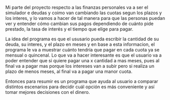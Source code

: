 Mi parte del proyecto respecto a las finanzas personales va a ser el simulador e deudas y coimo van cambiando las cuotas segun los plazos y los interes, y lo vamos a hacer de tal manera para que las personas puedan ver y entender cómo cambian sus pagos dependiendo de cuánto pide prestado, la tasa de interés y el tiempo que elige para pagar. 

La idea del programa es que el ususario pueda escribir la cantidad de su deuda, su interes, y el plazo en meses y en base a esta informacion, el programa le va a muestrar cuánto tendría que pagar en cada cuota ya se mensual o quincenal. Lo que va a hacer interesante es que el usuario va a poder entender que si quiere pagar una x cantidad a mas meses, pues al final va a pagar mas porque los intereses van a subir pero si realiza un plazo de menos meses, al final va a pagar una manor cuota. 

Entonces para resumir es un programa que ayuda al usuario a comparar distintos escenarios para decidir cuál opción es más conveniente y así tomar mejores decisiones con el dinero.
